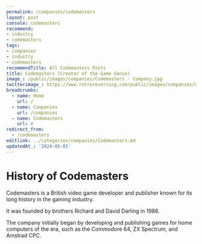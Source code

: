 ```yaml
---
permalink: /companies/codemasters
layout: post
console: codemasters
recommend: 
- industry
- codemasters
tags:
- companies
- industry
- codemasters
recommendTitle: All Codemasters Posts
title: Codemasters (Creator of the Game Genie)
image_: /public/images/companies/Codemasters - Company.jpg
twitterimage_: https://www.retroreversing.com/public/images/companies/Codemasters - Company.jpg
breadcrumbs:
  - name: Home
    url: /
  - name: Companies
    url: /companies
  - name: Codemasters
    url: #
redirect_from:
  - /codemasters
editlink: ../categories/companies/Codemasters.md
updatedAt_: '2024-05-05'
---
```


# History of Codemasters
Codemasters is a British video game developer and publisher known for its long history in the gaming industry.

It was founded by brothers Richard and David Darling in 1986. 

The company initially began by developing and publishing games for home computers of the era, such as the Commodore 64, ZX Spectrum, and Amstrad CPC.
